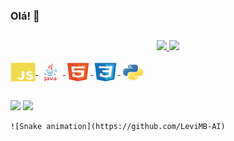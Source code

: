 ### Olá! 👋

<!--
**LeviMB-AI/LeviMB-AI** is a ✨ _special_ ✨ repository because its `README.md` (this file) appears on your GitHub profile.

Here are some ideas to get you started:

- 🔭 I’m currently working on ...
- 🌱 I’m currently learning ...
- 👯 I’m looking to collaborate on ...
- 🤔 I’m looking for help with ...
- 💬 Ask me about ...
- 📫 How to reach me: ...
- 😄 Pronouns: ...
- ⚡ Fun fact: ...
-->

##

<div align="center">
  <a href="https://github.com/LeviMB-AI">
  <img height="160em" src="https://github-readme-stats.vercel.app/api?username=LeviMB-AI&show_icons=true&theme=radical&include_all_commits=true&count_private=true"/>
  <img height="140em" src="https://github-readme-stats.vercel.app/api/top-langs/?username=LeviMB-AI&layout=compact&langs_count=7&theme=radical"/>
</div>
  
  <div style="display: inline_block"><br>
  <img align="center" alt="Levi-Js" height="30" width="40" src="https://raw.githubusercontent.com/devicons/devicon/master/icons/javascript/javascript-plain.svg">
<!--   <img align="center" alt="Levi-Ts" height="30" width="40" src="https://raw.githubusercontent.com/devicons/devicon/master/icons/typescript/typescript-plain.svg"> -->
  <img align="center" alt="Levi-Java" height="30" width="40" src="https://github.com/devicons/devicon/blob/master/icons/java/java-original-wordmark.svg">
  <img align="center" alt="Levi-HTML" height="30" width="40" src="https://raw.githubusercontent.com/devicons/devicon/master/icons/html5/html5-original.svg">
  <img align="center" alt="Levi-CSS" height="30" width="40" src="https://raw.githubusercontent.com/devicons/devicon/master/icons/css3/css3-original.svg">
  <img align="center" alt="Levi-Python" height="30" width="40" src="https://raw.githubusercontent.com/devicons/devicon/master/icons/python/python-original.svg">
<!-- src="https://media.discordapp.net/attachments/639956127056134178/890373478988013628/Publicacoes_Instagram_1_1.png?width=676&height=676"> -->
</div>
  
  ##
  
  <div>
    <a href="https://www.youtube.com/channel/UCsAm4-nQpjDGd9iSAVYTO0Q/featured" target="_blank"><img src="https://img.shields.io/badge/YouTube-FF0000?style=for-the-badge&logo=youtube&logoColor=white" target="_blank"></a>
<!--     <a href="https://instagram.com/rafaballerini" target="_blank"><img src="https://img.shields.io/badge/-Instagram-%23E4405F?style=for-the-badge&logo=instagram&logoColor=white" target="_blank"></a> -->
<!--  	  <a href="https://www.twitch.tv/rafaballerinii" target="_blank"><img src="https://img.shields.io/badge/Twitch-9146FF?style=for-the-badge&logo=twitch&logoColor=white" target="_blank"></a> -->
<!--   <a href="https://discord.gg/wagxzStdcR" target="_blank"><img src="https://img.shields.io/badge/Discord-7289DA?style=for-the-badge&logo=discord&logoColor=white" target="_blank"></a>  -->
    <a href = "mailto:levimagalhaesbezera@gmail.com"><img src="https://img.shields.io/badge/-Gmail-%23333?style=for-the-badge&logo=gmail&logoColor=white" target="_blank"></a>
<!--     <a href="https://www.linkedin.com/in/rafaella-ballerini-45875016a" target="_blank"><img src="https://img.shields.io/badge/-LinkedIn-%230077B5?style=for-the-badge&logo=linkedin&logoColor=white" target="_blank"></a>  -->
    
    ![Snake animation](https://github.com/LeviMB-AI)
    
  </div>
